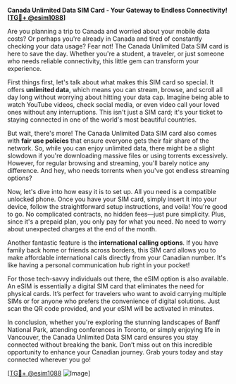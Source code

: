 **Canada Unlimited Data SIM Card - Your Gateway to Endless Connectivity! [[TG💪+ @esim1088](https://t.me/s/esim1088)]**

Are you planning a trip to Canada and worried about your mobile data costs? Or perhaps you're already in Canada and tired of constantly checking your data usage? Fear not! The Canada Unlimited Data SIM card is here to save the day. Whether you're a student, a traveler, or just someone who needs reliable connectivity, this little gem can transform your experience.

First things first, let's talk about what makes this SIM card so special. It offers **unlimited data**, which means you can stream, browse, and scroll all day long without worrying about hitting your data cap. Imagine being able to watch YouTube videos, check social media, or even video call your loved ones without any interruptions. This isn't just a SIM card; it's your ticket to staying connected in one of the world's most beautiful countries.

But wait, there's more! The Canada Unlimited Data SIM card also comes with **fair use policies** that ensure everyone gets their fair share of the network. So, while you can enjoy unlimited data, there might be a slight slowdown if you're downloading massive files or using torrents excessively. However, for regular browsing and streaming, you'll barely notice any difference. And hey, who needs torrents when you've got endless streaming options?

Now, let's dive into how easy it is to set up. All you need is a compatible unlocked phone. Once you have your SIM card, simply insert it into your device, follow the straightforward setup instructions, and voila! You're good to go. No complicated contracts, no hidden fees—just pure simplicity. Plus, since it's a prepaid plan, you only pay for what you need. No need to worry about unexpected charges at the end of the month.

Another fantastic feature is the **international calling options**. If you have family back home or friends across borders, this SIM card allows you to make affordable international calls directly from your Canadian number. It's like having a personal communication hub right in your pocket!

For those tech-savvy individuals out there, the eSIM option is also available. An eSIM is essentially a digital SIM card that eliminates the need for physical cards. It’s perfect for travelers who want to avoid carrying multiple SIMs or for anyone who prefers the convenience of digital solutions. Just scan the QR code provided, and your eSIM will be activated in minutes.

In conclusion, whether you're exploring the stunning landscapes of Banff National Park, attending conferences in Toronto, or simply enjoying life in Vancouver, the Canada Unlimited Data SIM card ensures you stay connected without breaking the bank. Don’t miss out on this incredible opportunity to enhance your Canadian journey. Grab yours today and stay connected wherever you go!

[[TG💪+ @esim1088](https://t.me/s/esim1088) ![Image](https://i.postimg.cc/Y0z9fWf4/image.png)]